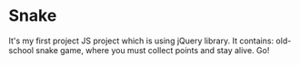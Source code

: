 # Snake
It's my first project JS project which is using jQuery library. It contains: old-school snake game, where you must collect points and stay alive. Go!
